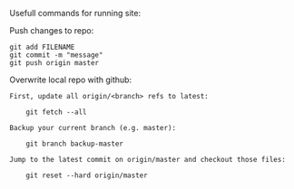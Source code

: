 Usefull commands for running site:

Push changes to repo:

    git add FILENAME
    git commit -m "message"
    git push origin master

Overwrite local repo with github:

    First, update all origin/<branch> refs to latest:

        git fetch --all

    Backup your current branch (e.g. master):

        git branch backup-master

    Jump to the latest commit on origin/master and checkout those files:

        git reset --hard origin/master

